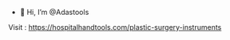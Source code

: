 - 👋 Hi, I’m @Adastools

<!---
Made Plastic surgery instruments like rhinoplasty instruments, breast surgery instruments, plastic surgery scissors, fiber optic retractor, etc.
--->
Visit : https://hospitalhandtools.com/plastic-surgery-instruments
